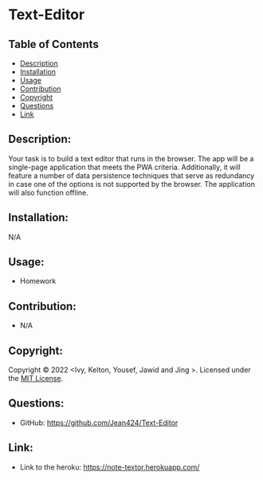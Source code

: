 # Text-Editor

## Table of Contents
- [Description](#description)
- [Installation](#installation)
- [Usage](#usage)
- [Contribution](#contribution)
- [Copyright](#copyright)
- [Questions](#questions)
- [Link](#link)

## Description:
Your task is to build a text editor that runs in the browser. The app will be a single-page application that meets the PWA criteria. Additionally, it will feature a number of data persistence techniques that serve as redundancy in case one of the options is not supported by the browser. The application will also function offline.

## Installation:
N/A

## Usage:
- Homework

## Contribution:
- N/A

## Copyright:
Copyright © 2022 <Ivy, Kelton, Yousef, Jawid and Jing >.
Licensed under the [MIT License](LICENSE).

## Questions:
- GitHub: https://github.com/Jean424/Text-Editor

## Link:
- Link to the heroku: https://note-textor.herokuapp.com/
